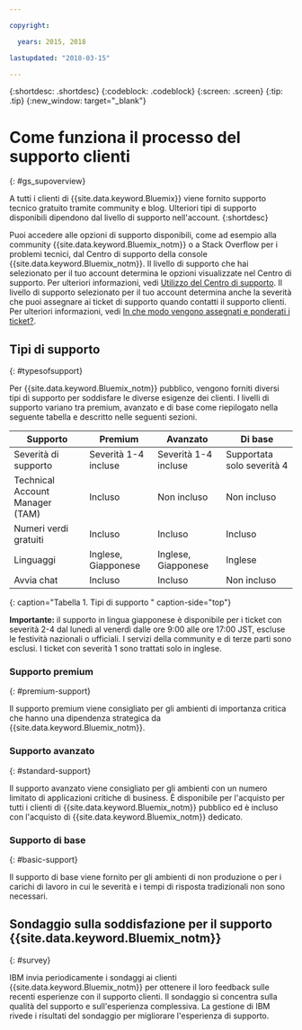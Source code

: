 ```yaml
---

copyright:

  years: 2015, 2018

lastupdated: "2018-03-15"

---
```


{:shortdesc: .shortdesc}
{:codeblock: .codeblock}
{:screen: .screen}
{:tip: .tip}
{:new_window: target="_blank"}

# Come funziona il processo del supporto clienti
{: #gs_supoverview}

A tutti i clienti di {{site.data.keyword.Bluemix}} viene fornito supporto tecnico gratuito tramite community e blog. Ulteriori tipi di supporto disponibili dipendono dal livello di supporto nell'account.
{:shortdesc}

Puoi accedere alle opzioni di supporto disponibili, come ad esempio alla community {{site.data.keyword.Bluemix_notm}} o a Stack Overflow per i problemi tecnici, dal Centro di supporto della console {{site.data.keyword.Bluemix_notm}}. Il livello di supporto che hai selezionato per il tuo account determina le opzioni visualizzate nel Centro di supporto. Per  ulteriori informazioni, vedi [Utilizzo del Centro di supporto](/docs/get-support/howtogetsupport.html#using-avatar). Il livello di supporto selezionato per il tuo account determina anche la severità che puoi assegnare ai ticket di supporto quando contatti il supporto clienti. Per ulteriori informazioni, vedi [In che modo vengono assegnati e ponderati i ticket?](/docs/get-support/ticketweight.html#support-ticket-severity).

## Tipi di supporto
{: #typesofsupport}

Per {{site.data.keyword.Bluemix_notm}} pubblico, vengono forniti diversi tipi di supporto per soddisfare le diverse esigenze dei clienti. I livelli di supporto variano tra premium, avanzato e di base come riepilogato nella seguente tabella e descritto nelle seguenti sezioni. 

Supporto | Premium | Avanzato | Di base
--- | --- | --- | --- |
Severità di supporto | Severità 1-4 incluse | Severità 1-4 incluse | Supportata solo severità 4 |
Technical Account Manager (TAM) | Incluso | Non incluso |  Non incluso |
Numeri verdi gratuiti | Incluso | Incluso | Incluso |
Linguaggi | Inglese, Giapponese | Inglese, Giapponese |  Inglese |
Avvia chat | Incluso | Incluso | Non incluso |
{: caption="Tabella 1. Tipi di supporto " caption-side="top"}

**Importante:** il supporto in lingua giapponese è disponibile per i ticket con severità 2-4 dal lunedì al venerdì dalle ore 9:00 alle ore 17:00 JST, escluse le festività nazionali o ufficiali. I servizi della community e di terze parti sono esclusi. I ticket con severità 1 sono trattati solo in inglese.

### Supporto premium
{: #premium-support}

Il supporto premium viene consigliato per gli ambienti di importanza critica che hanno una dipendenza strategica da {{site.data.keyword.Bluemix_notm}}.

### Supporto avanzato 
{: #standard-support}

Il supporto avanzato viene consigliato per gli ambienti con un numero limitato di applicazioni critiche di business. È disponibile per l'acquisto per tutti i clienti di {{site.data.keyword.Bluemix_notm}} pubblico ed è incluso con l'acquisto di {{site.data.keyword.Bluemix_notm}} dedicato.

### Supporto di base
{: #basic-support}

Il supporto di base viene fornito per gli ambienti di non produzione o per i carichi di lavoro in cui le severità e i tempi di risposta tradizionali non sono necessari. 

## Sondaggio sulla soddisfazione per il supporto {{site.data.keyword.Bluemix_notm}}  
{: #survey}

IBM invia periodicamente i sondaggi ai clienti {{site.data.keyword.Bluemix_notm}} per ottenere il loro feedback sulle recenti esperienze con il supporto clienti. Il sondaggio si concentra sulla qualità del supporto e sull'esperienza complessiva. La gestione di IBM rivede i risultati del sondaggio per migliorare l'esperienza di supporto.
